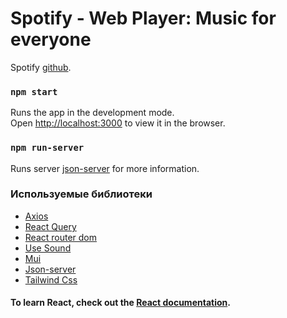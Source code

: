 # Spotify - Web Player: Music for everyone

Spotify [github](https://github.com/faridunBegijonov/spotify).

### `npm start`

Runs the app in the development mode.\
Open [http://localhost:3000](http://localhost:3000) to view it in the browser.

### `npm run-server`

Runs server [json-server](http://localhost:4200/) for more information.

### Используемые библиотеки

- [Axios](https://axios-http.com/ru/docs/intro)
- [React Query](https://tanstack.com/query/v3/)
- [React router dom](https://reactrouter.com/en/main)
- [Use Sound](https://www.joshwcomeau.com/react/announcing-use-sound-react-hook/#finding-and-prepping-sounds-5)
- [Mui](https://mui.com/material-ui/getting-started/)
- [Json-server](https://github.com/typicode/json-server)
- [Tailwind Css](https://tailwindcss.com/docs/guides/create-react-app)

#### To learn React, check out the [React documentation](https://reactjs.org/).
